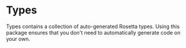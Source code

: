 # Types

Types contains a collection of auto-generated Rosetta types. Using this
package ensures that you don't need to automatically generate code on your
own.

